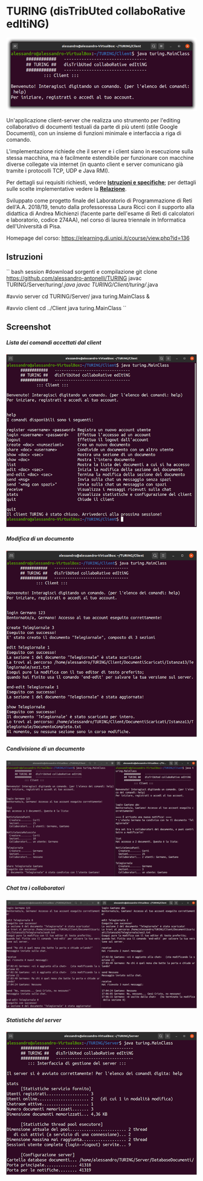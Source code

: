 # TURING (disTribUted collaboRative edItiNG)
![Schermata iniziale](https://github.com/alessandro-antonelli/TURING/blob/master/screenshot/client%20inizio.png)

Un'applicazione client-server che realizza uno strumento per l'editing collaborativo di documenti testuali da parte di più utenti (stile Google Documenti), con un insieme di funzioni minimale e interfaccia a riga di comando.

L'implementazione richiede che il server e i client siano in esecuzione sulla stessa macchina, ma è facilmente estendibile per funzionare con macchine diverse collegate via internet (in quanto client e server comunicano già tramite i protocolli TCP, UDP e Java RMI).

Per dettagli sui requisiti richiesti, vedere [__Istruzioni e specifiche__](Istruzioni%20e%20specifiche.pdf); per dettagli sulle scelte implementative vedere la [__Relazione__](Relazione/Relazione.pdf).

Sviluppato come progetto finale del Laboratorio di Programmazione di Reti dell'A.A. 2018/19, tenuto dalla professoressa Laura Ricci con il supporto alla didattica di Andrea Michienzi (facente parte dell'esame di Reti di calcolatori e laboratorio, codice 274AA), nel corso di laurea triennale in Informatica dell'Università di Pisa.

Homepage del corso: https://elearning.di.unipi.it/course/view.php?id=136

## Istruzioni

`` bash session
#download sorgenti e compilazione
git clone https://github.com/alessandro-antonelli/TURING
javac TURING/Server/turing/*.java
javac TURING/Client/turing/*.java

#avvio server
cd TURING/Server/
java turing.MainClass &

#avvio client
cd ../Client
java turing.MainClass
``

## Screenshot

##### Lista dei comandi accettati dal client
![](https://github.com/alessandro-antonelli/TURING/blob/master/screenshot/client%20help.png)

##### Modifica di un documento
![](https://github.com/alessandro-antonelli/TURING/blob/master/screenshot/client%20edit.png)

##### Condivisione di un documento
![](https://github.com/alessandro-antonelli/TURING/blob/master/screenshot/client%20share.png)

##### Chat tra i collaboratori
![](https://github.com/alessandro-antonelli/TURING/blob/master/screenshot/client%20chat.png)

##### Statistiche del server
![](https://github.com/alessandro-antonelli/TURING/blob/master/screenshot/server%20stats.png)
